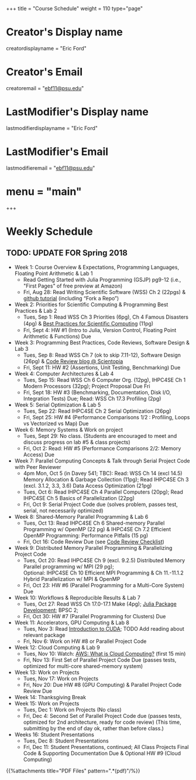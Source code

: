 +++
title = "Course Schedule"
weight = 110
type="page"

# Creator's Display name
creatordisplayname = "Eric Ford"
# Creator's Email
creatoremail = "ebf11@psu.edu"
# LastModifier's Display name
lastmodifierdisplayname = "Eric Ford"
# LastModifier's Email
lastmodifieremail = "ebf11@psu.edu"

# menu = "main"

+++

# Weekly Schedule
## TODO: UPDATE FOR Spring 2018

- Week 1: Course Overview & Expectations, Programming Languages, Floating Point Arithmetic & Lab 1
    + Read Getting Started with Julia Programming (GSJP) pg9-12 (i.e., "First Pages" of free preview at Amazon)
    + Fri, Aug 28:      Read Writing Scientific Software (WSS) Ch 2 (22pgs)  & [github tutorial](https://help.github.com/articles/set-up-git) (including “Fork a Repo”)
- Week 2: Priorities for Scientific Computing & Programming Best Practices & Lab 2
    + Tues, Sep 1: Read WSS Ch 3 Priorities (6pg), Ch 4 Famous Disasters (4pg) & [Best Practices for Scientiﬁc Computing](https://arxiv.org/pdf/1210.0530v4.pdf) (11pg)
    + Fri, Sept 4:      HW #1 (Intro to Julia, Version Control, Floating Point Arithmetic & Functions) Due
- Week 3: Programming Best Practices, Code Reviews, Software Design & Lab 3
    + Tues, Sep 8: Read WSS Ch 7 (ok to skip 7.11-12), Software Design (26pg) & [Code Review blog @ Scientopia](http://goodmath.scientopia.org/2011/07/06/things-everyone-should-do-code-review/)
    + Fri, Sept 11:  HW #2 (Assertions, Unit Testing, Benchmarking) Due
- Week 4: Computer Architectures & Lab 4
    + Tues, Sep 15: Read WSS Ch 6 Computer Org. (12pg), IHPC4SE Ch 1 Modern Processors (32pg); Project Proposal Due Fri
    + Fri, Sept 18:   HW #3 (Benchmarking, Documentation, Disk I/O, Integration Tests) Due; Read: WSS Ch 17.3 Profiling (2pg)
- Week 5: Serial Optimization & Lab 5
    + Tues, Sep 22: Read IHPC4SE Ch 2 Serial Optimization (26pg)
    + Fri, Sept 25:    HW #4 (Performance Comparisons 1/2 : Profiling, Loops vs Vectorized vs Map) Due
- Week 6:  Memory Systems & Work on project
    + Tues, Sept 29:  No class.  (Students are encouraged to meet and discuss progress on lab #5 & class projects)
    + Fri, Oct 2: Read: HW #5 (Performance Comparisons 2/2:  Memory Access) Due
- Week 7:  Parallel Computing Concepts & Talk through Serial Project Code with Peer Reviewer
    + 4pm Mon, Oct 5 (in Davey 541; TBC): Read: WSS Ch 14 (excl 14.5) Memory Allocation & Garbage Collection (11pg);
		 Read IHPC4SE Ch 3 (excl. 3.1.2, 3.3, 3.6) Data Access Optimization (21pg)
    + Tues, Oct 6: Read IHPC4SE Ch 4 Parallel Computers (20pg); Read IHPC4SE Ch 5 Basics of Parallelization (22pg)
    + Fri, Oct 9: Serial Project Code due (solves problem, passes test, serial, not necessarily optimized)
- Week 8:  Shared-Memory Parallel Programming & Lab 6
    + Tues, Oct 13:  Read IHPC4SE Ch 6 Shared-memory Parallel Programming w/ OpenMP (22 pg) & 
		IHPC4SE Ch 7.2 Efficient OpenMP Programming: Performance Pitfalls (15 pg)
    + Fri, Oct 16:      Code Review Due (see  [Code Review Checklist](https://courses.cs.washington.edu/courses/cse403/12wi/sections/12wi_code_review_checklist.pdf)) 
- Week 9:  Distributed Memory Parallel Programming & Parallelizing Project Code
    + Tues, Oct 20: Read IHPC4SE Ch 9 (excl. 9.2.5) Distributed Memory Parallel programming w/ MPI (29 pg);  
	Optional: IHPC4SE Ch 10 Efficient MPI Programming & Ch 11.-11.1.2 Hybrid Parallelization w/ MPI & OpenMP 
    + Fri, Oct 23: HW #6 (Parallel Programming for a Multi-Core System) Due
- Week 10: Workflows & Reproducible Results & Lab 7
    + Tues, Oct 27: Read WSS Ch 17.0-17.1 Make (4pg); [Julia Package Development](https://docs.julialang.org/en/v1.0/stdlib/Pkg/); BPSC 2; 
    + Fri, Oct 30:   HW #7 (Parallel Programming for Clusters) Due 
- Week 11:  Accelerators, GPU Computing & Lab 8
    + Tues, Nov 3: Read [Introduction to CUDA](http://mc.stanford.edu/cgi-bin/images/f/f7/Darve_cme343_cuda_1.pdf); TODO Add reading about relevant package
    + Fri, Nov 6:  Work on HW #8 or Parallel Project Code 
- Week 12:  Cloud Computing & Lab 9
    + Tues, Nov 10:  Watch: [AWS: What is Cloud Computing?](https://www.youtube.com/watch?v=j8wRkZLbkzw&feature=youtu.be) (first 15 min)
    + Fri, Nov 13: First Set of Parallel Project Code Due (passes tests, optimized for multi-core shared-memory system)
- Week 13:  Work on Projects 
    + Tues, Nov 17:  Work on Projects
    + Fri, Nov 20:  Due HW #8 (GPU Computing)  &  Parallel Project Code Review Due 
- Week 14:  Thanksgiving Break
- Week 15:  Work on Projects
    + Tues, Dec 1:  Work on Projects (No class)
    + Fri, Dec 4:  Second Set of Parallel Project Code due (passes tests, optimized for 2nd architecture, ready for code review)
	(This time, submitting by the end of day ok, rather than before class.)
- Weeks 16: Student Presentations
   + Tues, Dec 8: Student Presentations
   + Fri, Dec 11:   Student Presentations, continued;  All Class Projects Final Code & Supporting Documentation Due & 
		Optional HW #9 (Cloud Computing) 


{{%attachments title="PDF Files" pattern=".*(pdf)"/%}}

